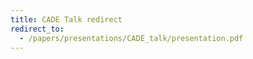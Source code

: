 ```yaml
---
title: CADE Talk redirect
redirect_to:
  - /papers/presentations/CADE_talk/presentation.pdf
---
```

